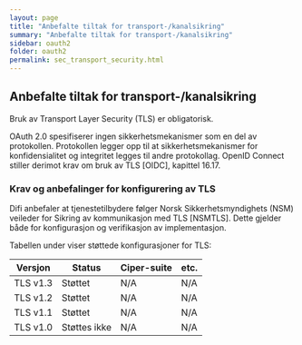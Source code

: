 ```yaml
---
layout: page
title: "Anbefalte tiltak for transport-/kanalsikring"
summary: "Anbefalte tiltak for transport-/kanalsikring"
sidebar: oauth2
folder: oauth2
permalink: sec_transport_security.html
---
```


## Anbefalte tiltak for transport-/kanalsikring

Bruk av Transport Layer Security (TLS) er obligatorisk.

OAuth 2.0 spesifiserer ingen sikkerhetsmekanismer som en del av protokollen. Protokollen legger opp til at sikkerhetsmekanismer for konfidensialitet og integritet legges til andre protokollag. OpenID Connect stiller derimot krav om bruk av TLS [OIDC], kapittel 16.17. 

### Krav og anbefalinger for konfigurering av TLS

Difi anbefaler at tjenestetilbydere følger Norsk Sikkerhetsmyndighets (NSM) veileder for Sikring av kommunikasjon med TLS [NSMTLS]. Dette gjelder både for konfigurasjon og verifikasjon av implementasjon.

Tabellen under viser støttede konfigurasjoner for TLS:

Versjon | Status | Ciper-suite | etc.
--- | --- | --- | ---
TLS v1.3 | Støttet  | N/A  | N/A  
TLS v1.2 | Støttet  | N/A | N/A
TLS v1.1 | Støttet | N/A | N/A
TLS v1.0 | Støttes ikke | N/A | N/A 


